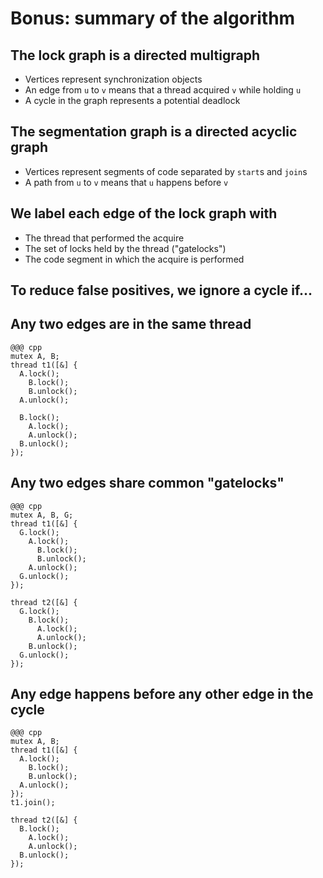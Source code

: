 <!SLIDE subsection>
# Bonus: summary of the algorithm


<!SLIDE smbullets>
## The lock graph is a directed multigraph

* Vertices represent synchronization objects
* An edge from `u` to `v` means that a thread acquired `v` while holding `u`
* A cycle in the graph represents a potential deadlock


<!SLIDE smbullets>
## The segmentation graph is a directed acyclic graph

* Vertices represent segments of code separated by `start`s and `join`s
* A path from `u` to `v` means that `u` happens before `v`


<!SLIDE smbullets>
## We label each edge of the lock graph with

* The thread that performed the acquire
* The set of locks held by the thread ("gatelocks")
* The code segment in which the acquire is performed


<!SLIDE>
## To reduce false positives, we ignore a cycle if...


<!SLIDE small centered-code>
## Any two edges are in the same thread

    @@@ cpp
    mutex A, B;
    thread t1([&] {
      A.lock();
        B.lock();
        B.unlock();
      A.unlock();

      B.lock();
        A.lock();
        A.unlock();
      B.unlock();
    });


<!SLIDE small centered-code>
## Any two edges share common "gatelocks"

    @@@ cpp
    mutex A, B, G;
    thread t1([&] {
      G.lock();
        A.lock();
          B.lock();
          B.unlock();
        A.unlock();
      G.unlock();
    });

    thread t2([&] {
      G.lock();
        B.lock();
          A.lock();
          A.unlock();
        B.unlock();
      G.unlock();
    });


<!SLIDE small centered-code>
## Any edge happens before any other edge in the cycle

    @@@ cpp
    mutex A, B;
    thread t1([&] {
      A.lock();
        B.lock();
        B.unlock();
      A.unlock();
    });
    t1.join();

    thread t2([&] {
      B.lock();
        A.lock();
        A.unlock();
      B.unlock();
    });

